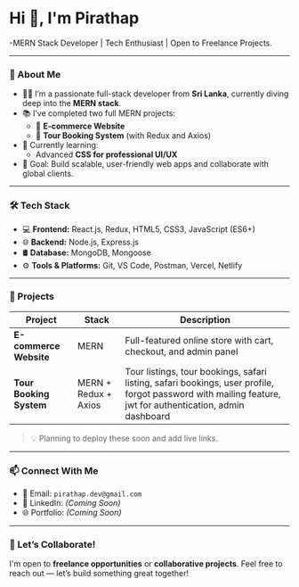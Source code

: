 <h1>Hi 👋, I'm Pirathap</h1>
-MERN Stack Developer | Tech Enthusiast | Open to Freelance Projects.

---

### 🚀 About Me
- 🧑‍💻 I’m a passionate full-stack developer from **Sri Lanka**, currently diving deep into the **MERN stack**.
- 📚 I’ve completed two full MERN projects:
  - 🛒 **E-commerce Website**
  - 🧳 **Tour Booking System** (with Redux and Axios)
- 🌱 Currently learning:
  - Advanced **CSS for professional UI/UX**
- 📌 Goal: Build scalable, user-friendly web apps and collaborate with global clients.

---

### 🛠️ Tech Stack

- 💻 **Frontend:** React.js, Redux, HTML5, CSS3, JavaScript (ES6+)
- 🌐 **Backend:** Node.js, Express.js
- 🛢️ **Database:** MongoDB, Mongoose
- ⚙️ **Tools & Platforms:** Git, VS Code, Postman, Vercel, Netlify

---

### 📂 Projects

| Project | Stack | Description |
|--------|--------|-------------|
| **E-commerce Website** | MERN | Full-featured online store with cart, checkout, and admin panel |
| **Tour Booking System** | MERN + Redux + Axios| Tour listings, tour bookings, safari listing, safari bookings, user profile, forgot password with mailing feature, jwt for authentication,  admin dashboard |

> 💡 Planning to deploy these soon and add live links.

---

### 📫 Connect With Me

- 💌 Email: `pirathap.dev@gmail.com`
- 💼 LinkedIn: *(Coming Soon)*
- 🌐 Portfolio: *(Coming Soon)*

---

### 🙌 Let’s Collaborate!
I'm open to **freelance opportunities** or **collaborative projects**. Feel free to reach out — let’s build something great together!
